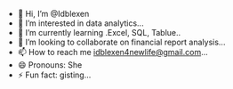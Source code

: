- 👋 Hi, I’m @Idblexen
- 👀 I’m interested in data analytics...
- 🌱 I’m currently learning .Excel, SQL, Tablue..
- 💞️ I’m looking to collaborate on financial report analysis...
- 📫 How to reach me idblexen4newlife@gmail.com...
- 😄 Pronouns: She
- ⚡ Fun fact: gisting...

<!---
Idblexen/Idblexen is a ✨ special ✨ repository because its `README.md` (this file) appears on your GitHub profile.
You can click the Preview link to take a look at your changes.
--->
